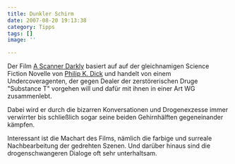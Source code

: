 ```yaml
---
title: Dunkler Schirm
date: 2007-08-20 19:13:38
category: Tipps
tags: []
image: ''

---
```


Der Film [A Scanner Darkly](http://en.wikipedia.org/wiki/A_Scanner_Darkly_%28film%29) basiert auf auf der gleichnamigen Science Fiction Novelle von [Philip K. Dick](http://en.wikipedia.org/wiki/Philip_K._Dick) und handelt von einem Undercoveragenten, der gegen Dealer der zerstörerischen Druge "Substance T" vorgehen will und dafür mit ihnen in einer Art WG zusammenlebt.  

  

Dabei wird er durch die bizarren Konversationen und Drogenexzesse immer verwirrter bis schließlich sogar seine beiden Gehirnhälften gegeneinander kämpfen.  

  

Interessant ist die Machart des Films, nämlich die farbige und surreale Nachbearbeitung der gedrehten Szenen. Und darüber hinaus sind die drogenschwangeren Dialoge oft sehr unterhaltsam.
